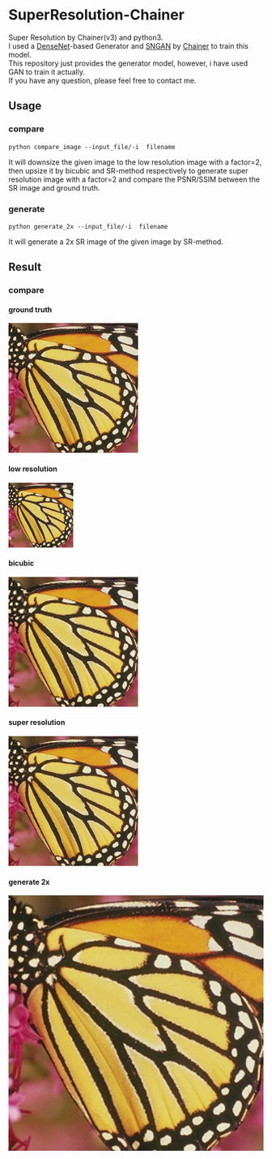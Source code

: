 # SuperResolution-Chainer
Super Resolution by Chainer(v3) and python3.  
I used a [DenseNet](https://arxiv.org/abs/1608.06993)-based Generator and [SNGAN](https://drive.google.com/file/d/0B8HZ50DPgR3eSVV6YlF3XzQxSjQ/view) by [Chainer](https://github.com/pfnet-research/chainer-gan-lib) to train this model.   
This repository just provides the generator model, however, i have used GAN to train it actually.  
If you have any question, please feel free to contact me.

## Usage

### compare   
```
python compare_image --input_file/-i  filename
```

It will downsize the given image to the low resolution image with a factor=2, then upsize it by bicubic and SR-method respectively to generate super resolution image with a factor=2 and compare the PSNR/SSIM between the SR image and ground truth.

### generate  
```
python generate_2x --input_file/-i  filename
```
It will generate a 2x SR image of the given image by SR-method. 

## Result

### compare
#### ground truth
![image](https://github.com/irasin/SuperResolution-Chainer/blob/master/result/butterfly.png)

#### low resolution
![image](https://github.com/irasin/SuperResolution-Chainer/blob/master/result/butterfly_low.png)

#### bicubic
![image](https://github.com/irasin/SuperResolution-Chainer/blob/master/result/butterfly_bic.png)

#### super resolution
![image](https://github.com/irasin/SuperResolution-Chainer/blob/master/result/butterfly_super.png)

#### generate 2x
![image](https://github.com/irasin/SuperResolution-Chainer/blob/master/result/butterfly_super_2x.png)


